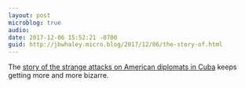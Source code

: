 ```yaml
---
layout: post
microblog: true
audio: 
date: 2017-12-06 15:52:21 -0700
guid: http://jbwhaley.micro.blog/2017/12/06/the-story-of.html
---
```

The [story of the strange attacks on American diplomats in Cuba](https://arstechnica.com/science/2017/12/victims-of-mystery-attacks-in-cuba-have-anomalies-in-brain-white-matter/) keeps getting more and more bizarre.
